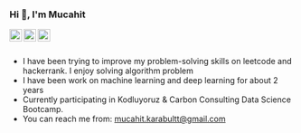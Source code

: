 ### Hi :wave:, I'm Mucahit

<a href="https://www.hackerrank.com/mucahitkarabult">
  <img align="left" width="22px" src="https://cdn.jsdelivr.net/npm/simple-icons@v3/icons/hackerrank.svg" /></a>

 <a href="https://leetcode.com/mucahitkarablt/">
  <img align="left" width="22px" src="https://cdn.jsdelivr.net/npm/simple-icons@3.13.0/icons/leetcode.svg" />
</a>
  <a href="https://www.linkedin.com/in/mucahitkarabult/">
  <img align="left" width="22px" src="https://cdn.jsdelivr.net/npm/simple-icons@v3/icons/linkedin.svg" />
</a> 
 <br>
 <br>
 
- I have been trying to improve my problem-solving skills on leetcode and hackerrank. I enjoy solving algorithm problem
- I have been work on machine learning and deep learning for about 2 years
- Currently participating in Kodluyoruz & Carbon Consulting Data Science Bootcamp. 
- You can reach me from: mucahit.karabultt@gmail.com 

<!--
**mucahitkarabult/mucahitkarabult** is a ✨ _special_ ✨ repository because its `README.md` (this file) appears on your GitHub profile.

Here are some ideas to get you started:

- 🔭 I’m currently working on ...
- 🌱 I’m currently learning ...
- 👯 I’m looking to collaborate on ...
- 🤔 I’m looking for help with ...
- 💬 Ask me about ...
- 📫 How to reach me: ...
- 😄 Pronouns: ...
- ⚡ Fun fact: ...
-->
